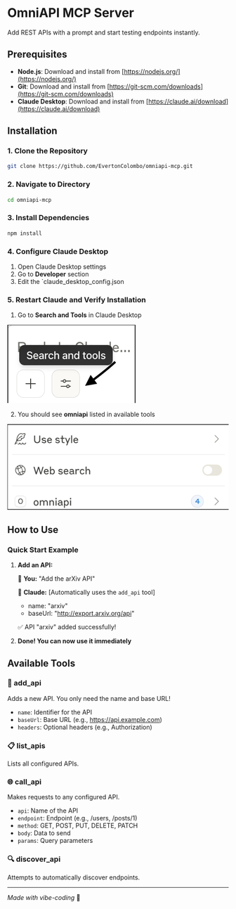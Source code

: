 # OmniAPI MCP Server

Add REST APIs with a prompt and start testing endpoints instantly.

## Prerequisites

- **Node.js**: Download and install from [https://nodejs.org/](https://nodejs.org/)
- **Git**: Download and install from [https://git-scm.com/downloads](https://git-scm.com/downloads)
- **Claude Desktop**: Download and install from [https://claude.ai/download](https://claude.ai/download)

## Installation

### 1. Clone the Repository

```bash
git clone https://github.com/EvertonColombo/omniapi-mcp.git
```

### 2. Navigate to Directory

```bash
cd omniapi-mcp
```

### 3. Install Dependencies

```bash
npm install
```

### 4. Configure Claude Desktop

1. Open Claude Desktop settings
2. Go to **Developer** section
3. Edit the `claude_desktop_config.json

### 5. Restart Claude and Verify Installation

1. Go to **Search and Tools** in Claude Desktop

![Descrição da imagem](./assets/tools.png)

2. You should see **omniapi** listed in available tools

![Descrição da imagem](./assets/omniapi.png)

## How to Use

### Quick Start Example

1. **Add an API:**

   👤 **You:** "Add the arXiv API"

   🤖 **Claude:** [Automatically uses the `add_api` tool]
   - name: "arxiv"
   - baseUrl: "http://export.arxiv.org/api"

   ✅ API "arxiv" added successfully!

2. **Done! You can now use it immediately**

## Available Tools

### 🔧 add_api
Adds a new API. You only need the name and base URL!
- `name`: Identifier for the API
- `baseUrl`: Base URL (e.g., https://api.example.com)
- `headers`: Optional headers (e.g., Authorization)

### 📋 list_apis
Lists all configured APIs.

### 🌐 call_api
Makes requests to any configured API.
- `api`: Name of the API
- `endpoint`: Endpoint (e.g., /users, /posts/1)
- `method`: GET, POST, PUT, DELETE, PATCH
- `body`: Data to send
- `params`: Query parameters

### 🔍 discover_api
Attempts to automatically discover endpoints.

---

*Made with vibe-coding* 🎯
